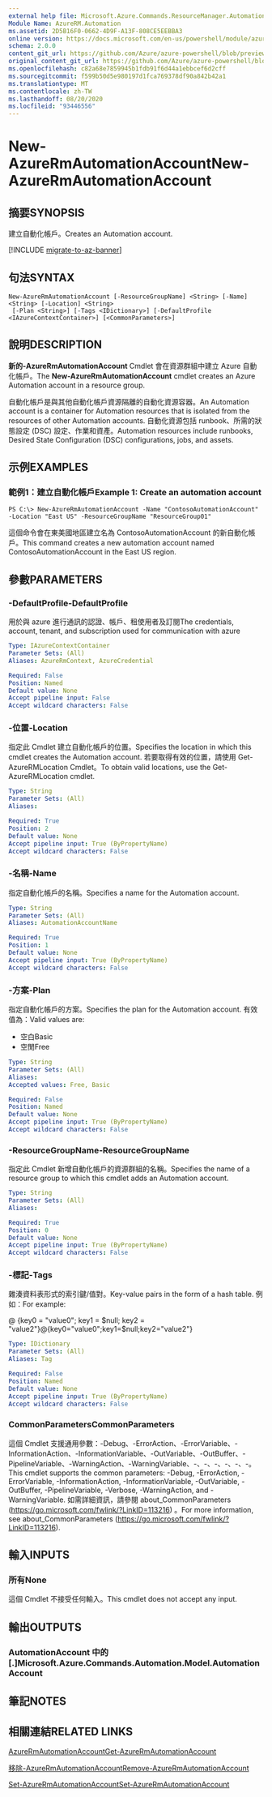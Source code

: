 ```yaml
---
external help file: Microsoft.Azure.Commands.ResourceManager.Automation.dll-Help.xml
Module Name: AzureRM.Automation
ms.assetid: 2D5B16F0-0662-4D9F-A13F-808CE5EEBBA3
online version: https://docs.microsoft.com/en-us/powershell/module/azurerm.automation/new-azurermautomationaccount
schema: 2.0.0
content_git_url: https://github.com/Azure/azure-powershell/blob/preview/src/ResourceManager/Automation/Commands.Automation/help/New-AzureRmAutomationAccount.md
original_content_git_url: https://github.com/Azure/azure-powershell/blob/preview/src/ResourceManager/Automation/Commands.Automation/help/New-AzureRmAutomationAccount.md
ms.openlocfilehash: c82a68e7859945b1fdb91f6d44a1ebbcef6d2cff
ms.sourcegitcommit: f599b50d5e980197d1fca769378df90a842b42a1
ms.translationtype: MT
ms.contentlocale: zh-TW
ms.lasthandoff: 08/20/2020
ms.locfileid: "93446556"
---
```

# <span data-ttu-id="64ed0-101">New-AzureRmAutomationAccount</span><span class="sxs-lookup"><span data-stu-id="64ed0-101">New-AzureRmAutomationAccount</span></span>

## <span data-ttu-id="64ed0-102">摘要</span><span class="sxs-lookup"><span data-stu-id="64ed0-102">SYNOPSIS</span></span>
<span data-ttu-id="64ed0-103">建立自動化帳戶。</span><span class="sxs-lookup"><span data-stu-id="64ed0-103">Creates an Automation account.</span></span>

[!INCLUDE [migrate-to-az-banner](../../includes/migrate-to-az-banner.md)]

## <span data-ttu-id="64ed0-104">句法</span><span class="sxs-lookup"><span data-stu-id="64ed0-104">SYNTAX</span></span>

```
New-AzureRmAutomationAccount [-ResourceGroupName] <String> [-Name] <String> [-Location] <String>
 [-Plan <String>] [-Tags <IDictionary>] [-DefaultProfile <IAzureContextContainer>] [<CommonParameters>]
```

## <span data-ttu-id="64ed0-105">說明</span><span class="sxs-lookup"><span data-stu-id="64ed0-105">DESCRIPTION</span></span>
<span data-ttu-id="64ed0-106">**新的-AzureRmAutomationAccount** Cmdlet 會在資源群組中建立 Azure 自動化帳戶。</span><span class="sxs-lookup"><span data-stu-id="64ed0-106">The **New-AzureRmAutomationAccount** cmdlet creates an Azure Automation account in a resource group.</span></span>

<span data-ttu-id="64ed0-107">自動化帳戶是與其他自動化帳戶資源隔離的自動化資源容器。</span><span class="sxs-lookup"><span data-stu-id="64ed0-107">An Automation account is a container for Automation resources that is isolated from the resources of other Automation accounts.</span></span> <span data-ttu-id="64ed0-108">自動化資源包括 runbook、所需的狀態設定 (DSC) 設定、作業和資產。</span><span class="sxs-lookup"><span data-stu-id="64ed0-108">Automation resources include runbooks, Desired State Configuration (DSC) configurations, jobs, and assets.</span></span>

## <span data-ttu-id="64ed0-109">示例</span><span class="sxs-lookup"><span data-stu-id="64ed0-109">EXAMPLES</span></span>

### <span data-ttu-id="64ed0-110">範例1：建立自動化帳戶</span><span class="sxs-lookup"><span data-stu-id="64ed0-110">Example 1: Create an automation account</span></span>
```
PS C:\> New-AzureRmAutomationAccount -Name "ContosoAutomationAccount" -Location "East US" -ResourceGroupName "ResourceGroup01"
```

<span data-ttu-id="64ed0-111">這個命令會在東美國地區建立名為 ContosoAutomationAccount 的新自動化帳戶。</span><span class="sxs-lookup"><span data-stu-id="64ed0-111">This command creates a new automation account named ContosoAutomationAccount in the East US region.</span></span>

## <span data-ttu-id="64ed0-112">參數</span><span class="sxs-lookup"><span data-stu-id="64ed0-112">PARAMETERS</span></span>

### <span data-ttu-id="64ed0-113">-DefaultProfile</span><span class="sxs-lookup"><span data-stu-id="64ed0-113">-DefaultProfile</span></span>
<span data-ttu-id="64ed0-114">用於與 azure 進行通訊的認證、帳戶、租使用者及訂閱</span><span class="sxs-lookup"><span data-stu-id="64ed0-114">The credentials, account, tenant, and subscription used for communication with azure</span></span>

```yaml
Type: IAzureContextContainer
Parameter Sets: (All)
Aliases: AzureRmContext, AzureCredential

Required: False
Position: Named
Default value: None
Accept pipeline input: False
Accept wildcard characters: False
```

### <span data-ttu-id="64ed0-115">-位置</span><span class="sxs-lookup"><span data-stu-id="64ed0-115">-Location</span></span>
<span data-ttu-id="64ed0-116">指定此 Cmdlet 建立自動化帳戶的位置。</span><span class="sxs-lookup"><span data-stu-id="64ed0-116">Specifies the location in which this cmdlet creates the Automation account.</span></span>
<span data-ttu-id="64ed0-117">若要取得有效的位置，請使用 Get-AzureRMLocation Cmdlet。</span><span class="sxs-lookup"><span data-stu-id="64ed0-117">To obtain valid locations, use the Get-AzureRMLocation cmdlet.</span></span>

```yaml
Type: String
Parameter Sets: (All)
Aliases: 

Required: True
Position: 2
Default value: None
Accept pipeline input: True (ByPropertyName)
Accept wildcard characters: False
```

### <span data-ttu-id="64ed0-118">-名稱</span><span class="sxs-lookup"><span data-stu-id="64ed0-118">-Name</span></span>
<span data-ttu-id="64ed0-119">指定自動化帳戶的名稱。</span><span class="sxs-lookup"><span data-stu-id="64ed0-119">Specifies a name for the Automation account.</span></span>

```yaml
Type: String
Parameter Sets: (All)
Aliases: AutomationAccountName

Required: True
Position: 1
Default value: None
Accept pipeline input: True (ByPropertyName)
Accept wildcard characters: False
```

### <span data-ttu-id="64ed0-120">-方案</span><span class="sxs-lookup"><span data-stu-id="64ed0-120">-Plan</span></span>
<span data-ttu-id="64ed0-121">指定自動化帳戶的方案。</span><span class="sxs-lookup"><span data-stu-id="64ed0-121">Specifies the plan for the Automation account.</span></span>
<span data-ttu-id="64ed0-122">有效值為：</span><span class="sxs-lookup"><span data-stu-id="64ed0-122">Valid values are:</span></span>

- <span data-ttu-id="64ed0-123">空白</span><span class="sxs-lookup"><span data-stu-id="64ed0-123">Basic</span></span>
- <span data-ttu-id="64ed0-124">空閒</span><span class="sxs-lookup"><span data-stu-id="64ed0-124">Free</span></span>

```yaml
Type: String
Parameter Sets: (All)
Aliases: 
Accepted values: Free, Basic

Required: False
Position: Named
Default value: None
Accept pipeline input: True (ByPropertyName)
Accept wildcard characters: False
```

### <span data-ttu-id="64ed0-125">-ResourceGroupName</span><span class="sxs-lookup"><span data-stu-id="64ed0-125">-ResourceGroupName</span></span>
<span data-ttu-id="64ed0-126">指定此 Cmdlet 新增自動化帳戶的資源群組的名稱。</span><span class="sxs-lookup"><span data-stu-id="64ed0-126">Specifies the name of a resource group to which this cmdlet adds an Automation account.</span></span>

```yaml
Type: String
Parameter Sets: (All)
Aliases: 

Required: True
Position: 0
Default value: None
Accept pipeline input: True (ByPropertyName)
Accept wildcard characters: False
```

### <span data-ttu-id="64ed0-127">-標記</span><span class="sxs-lookup"><span data-stu-id="64ed0-127">-Tags</span></span>
<span data-ttu-id="64ed0-128">雜湊資料表形式的索引鍵/值對。</span><span class="sxs-lookup"><span data-stu-id="64ed0-128">Key-value pairs in the form of a hash table.</span></span> <span data-ttu-id="64ed0-129">例如：</span><span class="sxs-lookup"><span data-stu-id="64ed0-129">For example:</span></span>

<span data-ttu-id="64ed0-130">@ {key0 = "value0"; key1 = $null; key2 = "value2"}</span><span class="sxs-lookup"><span data-stu-id="64ed0-130">@{key0="value0";key1=$null;key2="value2"}</span></span>

```yaml
Type: IDictionary
Parameter Sets: (All)
Aliases: Tag

Required: False
Position: Named
Default value: None
Accept pipeline input: True (ByPropertyName)
Accept wildcard characters: False
```

### <span data-ttu-id="64ed0-131">CommonParameters</span><span class="sxs-lookup"><span data-stu-id="64ed0-131">CommonParameters</span></span>
<span data-ttu-id="64ed0-132">這個 Cmdlet 支援通用參數：-Debug、-ErrorAction、-ErrorVariable、-InformationAction、-InformationVariable、-OutVariable、-OutBuffer、-PipelineVariable、-WarningAction、-WarningVariable、-、-、-、-、-、-。</span><span class="sxs-lookup"><span data-stu-id="64ed0-132">This cmdlet supports the common parameters: -Debug, -ErrorAction, -ErrorVariable, -InformationAction, -InformationVariable, -OutVariable, -OutBuffer, -PipelineVariable, -Verbose, -WarningAction, and -WarningVariable.</span></span> <span data-ttu-id="64ed0-133">如需詳細資訊，請參閱 about_CommonParameters (https://go.microsoft.com/fwlink/?LinkID=113216) 。</span><span class="sxs-lookup"><span data-stu-id="64ed0-133">For more information, see about_CommonParameters (https://go.microsoft.com/fwlink/?LinkID=113216).</span></span>

## <span data-ttu-id="64ed0-134">輸入</span><span class="sxs-lookup"><span data-stu-id="64ed0-134">INPUTS</span></span>

### <span data-ttu-id="64ed0-135">所有</span><span class="sxs-lookup"><span data-stu-id="64ed0-135">None</span></span>
<span data-ttu-id="64ed0-136">這個 Cmdlet 不接受任何輸入。</span><span class="sxs-lookup"><span data-stu-id="64ed0-136">This cmdlet does not accept any input.</span></span>

## <span data-ttu-id="64ed0-137">輸出</span><span class="sxs-lookup"><span data-stu-id="64ed0-137">OUTPUTS</span></span>

### <span data-ttu-id="64ed0-138">AutomationAccount 中的 [.]</span><span class="sxs-lookup"><span data-stu-id="64ed0-138">Microsoft.Azure.Commands.Automation.Model.AutomationAccount</span></span>

## <span data-ttu-id="64ed0-139">筆記</span><span class="sxs-lookup"><span data-stu-id="64ed0-139">NOTES</span></span>

## <span data-ttu-id="64ed0-140">相關連結</span><span class="sxs-lookup"><span data-stu-id="64ed0-140">RELATED LINKS</span></span>

[<span data-ttu-id="64ed0-141">AzureRmAutomationAccount</span><span class="sxs-lookup"><span data-stu-id="64ed0-141">Get-AzureRmAutomationAccount</span></span>](./Get-AzureRmAutomationAccount.md)

[<span data-ttu-id="64ed0-142">移除-AzureRmAutomationAccount</span><span class="sxs-lookup"><span data-stu-id="64ed0-142">Remove-AzureRmAutomationAccount</span></span>](./Remove-AzureRmAutomationAccount.md)

[<span data-ttu-id="64ed0-143">Set-AzureRmAutomationAccount</span><span class="sxs-lookup"><span data-stu-id="64ed0-143">Set-AzureRmAutomationAccount</span></span>](./Set-AzureRmAutomationAccount.md)
